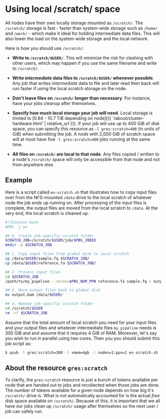 # Using local /scratch/ space

All nodes have their own locally storage mounted as `/scratch/`.  The `/scratch/` storage is fast - faster than system-wide storage such as `/home/` and `/work/` - which make it ideal for holding intermediate data files.  This will also lower the load on the system-wide storage and the local network.


Here is how you should use `/scratch/`:

* **Write to `/scratch/$USER/`**.  This will minimize the risk for clashing with other users, which may happen if you use the same filename and write to `/scratch/`.

* **Write _intermediate_ data files to `/scratch/$USER/` whenever possible**.  Any job that writes _intermediate_ data to file and later read then back will run faster if using the local scratch storage on the node.

* **Don't leave files on `/scratch/` longer than necessary**.  For instance, have your jobs cleanup after themselves.

* **Specify how much local storage your job will need**.  Local storage is limited to [0.84 - 10.7 TiB depending on node]({{ '/about/cluster-hardware.html' | relative_url }}).  If your job will use up to 400 GiB of disk space, you can specify this resource as `-l gres:scratch=400` (in units of GiB) when submitting the job.  A node with 2,000 GiB of scratch space will at most have five `-l gres:scratch=400` jobs running at the same time.

* **All files on `/scratch/` are local to that node**.  Any files copied / written to a node's `/scratch/` space will only be accessible from that node and not from anywhere else.

## Example

Here is a script called `ex-scratch.sh` that illustrates how to copy input files over from the NFS-mounted `/data` drive to the local scratch of whatever node the job ends up running on.  After processing of the input files is complete, the output files are moved from the local scratch to `/data`.  At the very end, the local scratch is cleaned up.

```sh
#!/bin/env bash
#PBS -j oe

## 0. Create job-specific scratch folder
SCRATCH_JOB=/scratch/$USER/job/$PBS_JOBID
mkdir -p $SCRATCH_JOB

## 1. Copy input files from global disk to local scratch
cp /data/$USER/sample.fq $SCRATCH_JOB/
cp /data/$USER/reference.fa $SCRATCH_JOB/

## 2. Process input files
cd $SCRATCH_JOB
/path/to/my_pipeline --cores=$PBS_NUM_PPN reference.fa sample.fq > output.bam

## 3. Move output files back to global disk
mv output.bam /data/$USER/

## 4. Remove job-specific scratch folder
cd /scratch/$USER
rm -rf $SCRATCH_JOB
```

Assume that the total amount of local scratch you need for your input files and your output files and whatever intermediate files `my_pipeline` needs is 300 GiB and and assume that it requires 4 GiB of RAM.  Moreover, let's say you wish to run in parallel using two cores.  Then you you should submit this job script as:
```sh
$ qsub -l gres:scratch=300 -l vmem=4gb -l nodes=1:ppn=2 ex-scratch.sh
```


## About the resource `gres:scratch`
To clarify, the `gres:scratch` resource is just a bunch of tokens available per node that are handed out to jobs and recollected when those jobs are done.  The number of tokens available for a given node depends on how big it's `/scratch/` drive is.  What is not automatically accounted for is the actual _free_ disk space available on `/scratch/`.  Because of this, it is important that we all have our jobs clean up `/scratch/` usage after themselves so the next user / job can safely run.
